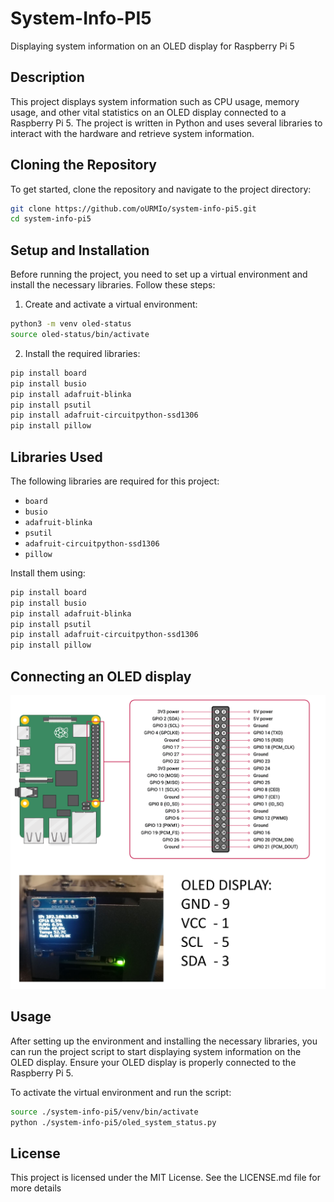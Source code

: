 # System-Info-PI5

Displaying system information on an OLED display for Raspberry Pi 5

## Description

This project displays system information such as CPU usage, memory usage, and other vital statistics on an OLED display connected to a Raspberry Pi 5. The project is written in Python and uses several libraries to interact with the hardware and retrieve system information.

## Cloning the Repository

To get started, clone the repository and navigate to the project directory:

```bash
git clone https://github.com/oURMIo/system-info-pi5.git
cd system-info-pi5
```

## Setup and Installation

Before running the project, you need to set up a virtual environment and install the necessary libraries. Follow these steps:

1. Create and activate a virtual environment:

```bash
python3 -m venv oled-status
source oled-status/bin/activate
```

2. Install the required libraries:

```bash
pip install board
pip install busio
pip install adafruit-blinka
pip install psutil
pip install adafruit-circuitpython-ssd1306
pip install pillow
```

## Libraries Used

The following libraries are required for this project:

- `board`
- `busio`
- `adafruit-blinka`
- `psutil`
- `adafruit-circuitpython-ssd1306`
- `pillow`

Install them using:

```bash
pip install board
pip install busio
pip install adafruit-blinka
pip install psutil
pip install adafruit-circuitpython-ssd1306
pip install pillow
```

## Connecting an OLED display

![Connection Diagram](connection-diagram.png)

## Usage

After setting up the environment and installing the necessary libraries, you can run the project script to start displaying system information on the OLED display. Ensure your OLED display is properly connected to the Raspberry Pi 5.

To activate the virtual environment and run the script:

```bash
source ./system-info-pi5/venv/bin/activate
python ./system-info-pi5/oled_system_status.py
```

## License

This project is licensed under the MIT License. See the LICENSE.md file for more details
